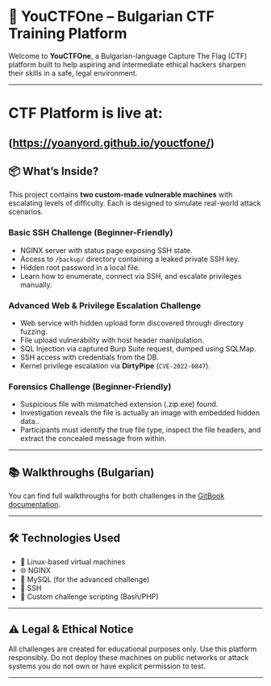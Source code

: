 # 🔐 YouCTFOne – Bulgarian CTF Training Platform

Welcome to **YouCTFOne**, a Bulgarian-language Capture The Flag (CTF) platform built to help aspiring and intermediate ethical hackers sharpen their skills in a safe, legal environment.

---

# CTF Platform is live at:
(https://yoanyord.github.io/youctfone/)
---
## 📦 What’s Inside?

This project contains **two custom-made vulnerable machines** with escalating levels of difficulty. Each is designed to simulate real-world attack scenarios.

### Basic SSH Challenge (Beginner-Friendly)
- NGINX server with status page exposing SSH state.
- Access to `/backup/` directory containing a leaked private SSH key.
- Hidden root password in a local file.
- Learn how to enumerate, connect via SSH, and escalate privileges manually.

### Advanced Web & Privilege Escalation Challenge
- Web service with hidden upload form discovered through directory fuzzing.
- File upload vulnerability with host header manipulation.
- SQL Injection via captured Burp Suite request, dumped using SQLMap.
- SSH access with credentials from the DB.
- Kernel privilege escalation via **DirtyPipe** (`CVE-2022-0847`).

### Forensics Challenge (Beginner-Friendly)
- Suspicious file with mismatched extension (.zip.exe) found.
- Investigation reveals the file is actually an image with embedded hidden data..
- Participants must identify the true file type, inspect the file headers, and extract the concealed message from within.
---

## 📚 Walkthroughs (Bulgarian)

You can find full walkthroughs for both challenges in the [GitBook documentation](https://yoans-organization.gitbook.io/youones-documentation/youctfone-ctf-platforma).

---

## 🛠 Technologies Used

- 🐧 Linux-based virtual machines
- 🌐 NGINX
- 💾 MySQL (for the advanced challenge)
- 🔐 SSH
- 🔧 Custom challenge scripting (Bash/PHP)

---

## ⚠️ Legal & Ethical Notice
All challenges are created for educational purposes only. Use this platform responsibly. Do not deploy these machines on public networks or attack systems you do not own or have explicit permission to test.

---
